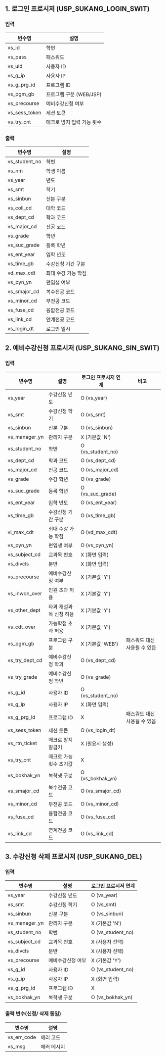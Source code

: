 
## 1. 로그인 프로시저 (USP_SUKANG_LOGIN_SWIT)

### 입력

| 변수명           | 설명                |
| ------------- | ----------------- |
| vs_id         | 학번                |
| vs_pass       | 패스워드              |
| vs_uid        | 사용자 ID            |
| vs_g_ip       | 사용자 IP            |
| vs_g_prg_id   | 프로그램 ID           |
| vs_pgm_gb     | 프로그램 구분 (WEB/JSP) |
| vs_precourse  | 예비수강신청 여부         |
| vs_sess_token | 세션 토큰             |
| vs_try_cnt    | 매크로 방지 입력 가능 횟수   |

### 출력

| 변수명 | 설명 |
|--------|------|
| vs_student_no | 학번 |
| vs_nm | 학생 이름 |
| vs_year | 년도 |
| vs_smt | 학기 |
| vs_sinbun | 신분 구분 |
| vs_coll_cd | 대학 코드 |
| vs_dept_cd | 학과 코드 |
| vs_major_cd | 전공 코드 |
| vs_grade | 학년 |
| vs_suc_grade | 등록 학년 |
| vs_ent_year | 입학 년도 |
| vs_time_gb | 수강신청 기간 구분 |
| vd_max_cdt | 최대 수강 가능 학점 |
| vs_pyn_yn | 편입생 여부 |
| vs_smajor_cd | 복수전공 코드 |
| vs_minor_cd | 부전공 코드 |
| vs_fuse_cd | 융합전공 코드 |
| vs_link_cd | 연계전공 코드 |
| vs_login_dt | 로그인 일시 |

## 2. 예비수강신청 프로시저 (USP_SUKANG_SIN_SWIT)

### 입력

| 변수명            | 설명            | 로그인 프로시저 연계       | 비고               |
| -------------- | ------------- | ----------------- | ---------------- |
| vs_year        | 수강신청 년도       | O (vs_year)       |                  |
| vs_smt         | 수강신청 학기       | O (vs_smt)        |                  |
| vs_sinbun      | 신분 구분         | O (vs_sinbun)     |                  |
| vs_manager_yn  | 관리자 구분        | X (기본값 'N')       |                  |
| vs_student_no  | 학번            | O (vs_student_no) |                  |
| vs_dept_cd     | 학과 코드         | O (vs_dept_cd)    |                  |
| vs_major_cd    | 전공 코드         | O (vs_major_cd)   |                  |
| vs_grade       | 수강 학년         | O (vs_grade)      |                  |
| vs_suc_grade   | 등록 학년         | O (vs_suc_grade)  |                  |
| vs_ent_year    | 입학 년도         | O (vs_ent_year)   |                  |
| vs_time_gb     | 수강신청 기간 구분    | O (vs_time_gb)    |                  |
| vi_max_cdt     | 최대 수강 가능 학점   | O (vd_max_cdt)    |                  |
| vs_pyn_yn      | 편입생 여부        | O (vs_pyn_yn)     |                  |
| vs_subject_cd  | 교과목 번호        | X (화면 입력)         |                  |
| vs_divcls      | 분반            | X (화면 입력)         |                  |
| vs_precourse   | 예비수강신청 여부     | X (기본값 'Y')       |                  |
| vs_inwon_over  | 인원 초과 허용      | X (기본값 'Y')       |                  |
| vs_other_dept  | 타과 개설과목 신청 허용 | X (기본값 'Y')       |                  |
| vs_cdt_over    | 가능학점 초과 허용    | X (기본값 'Y')       |                  |
| vs_pgm_gb      | 프로그램 구분       | X (기본값 'WEB')     | 패스워드 대신 사용될 수 있음 |
| vs_try_dept_cd | 예비수강신청 학과     | O (vs_dept_cd)    |                  |
| vs_try_grade   | 예비수강신청 학년     | O (vs_grade)      |                  |
| vs_g_id        | 사용자 ID        | O (vs_student_no) |                  |
| vs_g_ip        | 사용자 IP        | X (화면 입력)         |                  |
| vs_g_prg_id    | 프로그램 ID       | X                 | 패스워드 대신 사용될 수 있음 |
| vs_sess_token  | 세션 토큰         | O (vs_login_dt)   |                  |
| vs_rtn_ticket  | 매크로 방지 발급키    | X (필요시 생성)        |                  |
| vs_try_cnt     | 매크로 가능 횟수 초기값 | X                 |                  |
| vs_bokhak_yn   | 복학생 구분        | O (vs_bokhak_yn)  |                  |
| vs_smajor_cd   | 복수전공 코드       | O (vs_smajor_cd)  |                  |
| vs_minor_cd    | 부전공 코드        | O (vs_minor_cd)   |                  |
| vs_fuse_cd     | 융합전공 코드       | O (vs_fuse_cd)    |                  |
| vs_link_cd     | 연계전공 코드       | O (vs_link_cd)    |                  |

## 3. 수강신청 삭제 프로시저 (USP_SUKANG_DEL)

### 입력

| 변수명           | 설명        | 로그인 프로시저 연계       |
| ------------- | --------- | ----------------- |
| vs_year       | 수강신청 년도   | O (vs_year)       |
| vs_smt        | 수강신청 학기   | O (vs_smt)        |
| vs_sinbun     | 신분 구분     | O (vs_sinbun)     |
| vs_manager_yn | 관리자 구분    | X (기본값 'N')       |
| vs_student_no | 학번        | O (vs_student_no) |
| vs_subject_cd | 교과목 번호    | X (사용자 선택)        |
| vs_divcls     | 분반        | X (사용자 선택)        |
| vs_precourse  | 예비수강신청 여부 | X (기본값 'Y')       |
| vs_g_id       | 사용자 ID    | O (vs_student_no) |
| vs_g_ip       | 사용자 IP    | X (화면 입력)         |
| vs_g_prg_id   | 프로그램 ID   | X                 |
| vs_bokhak_yn  | 복학생 구분    | O (vs_bokhak_yn)  |

### 출력 변수(신청/ 삭제 동일)

| 변수명 | 설명 |
|--------|------|
| vs_err_code | 에러 코드 |
| vs_msg | 에러 메시지 |
